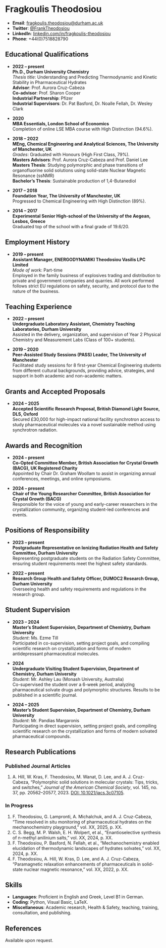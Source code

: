 # Fragkoulis Theodosiou
- **Email**: [fragkoulis.theodosiou@durham.ac.uk](mailto:fragkoulis.theodosiou@durham.ac.uk)
- **Twitter**: [@FrankTheodosiou](https://twitter.com/FrankTheodosiou)
- **LinkedIn**: [linkedin.com/in/fragkoulis-theodosiou](http://www.linkedin.com/in/fragkoulis-theodosiou)
- **Phone**: +44(0)7518828790

## Educational Qualifications
- **2022 – present**  
  **Ph.D., Durham University Chemistry**  
  *Thesis title*: Understanding and Predicting Thermodynamic and Kinetic Stability in Pharmaceutical Hydrates  
  **Advisor**: Prof. Aurora Cruz-Cabeza  
  **Co-advisor**: Prof. Sharon Cooper  
  **Industrial Partnership**: Pfizer  
  **Industrial Supervisors**: Dr. Pat Basford, Dr. Noalle Fellah, Dr. Wesley Clark  

- **2020**  
  **MBA Essentials, London School of Economics**  
  Completion of online LSE MBA course with High Distinction (94.6%).

- **2018 – 2022**  
  **MEng, Chemical Engineering and Analytical Sciences, The University of Manchester, UK**  
  *Grades*: Graduated with Honours (High First Class, 79%).  
  **Masters Advisors**: Prof. Aurora Cruz-Cabeza and Prof. Daniel Lee  
  **Masters Thesis**: Studying polymorphic and phase transitions of organofluorine solid solutions using solid-state Nuclear Magnetic Resonance (ssNMR)  
  **Bachelor’s Thesis**: Sustainable production of 1,4-Butanediol  

- **2017 – 2018**  
  **Foundation Year, The University of Manchester, UK**  
  Progressed to Chemical Engineering with High Distinction (89%).

- **2014 – 2017**  
  **Experimental Senior High-school of the University of the Aegean, Lesbos, Greece**  
  Graduated top of the school with a final grade of 19.6/20.

## Employment History
- **2019 – present**  
  **Assistant Manager, ENERGODYNAMIKI Theodosiou Vasilis LPC Limited**  
  *Mode of work*: Part-time  
  Employed in the family business of explosives trading and distribution to private and government companies and quarries. All work performed follows strict EU regulations on safety, security, and protocol due to the nature of the business.

## Teaching Experience
- **2022 – present**  
  **Undergraduate Laboratory Assistant, Chemistry Teaching Laboratories, Durham University**  
  Assisted in the delivery, organization, and supervision of Year 2 Physical Chemistry and Measurement Labs (Class of 100+ students).

- **2019 – 2020**  
  **Peer-Assisted Study Sessions (PASS) Leader, The University of Manchester**  
  Facilitated study sessions for 8 first-year Chemical Engineering students from different cultural backgrounds, providing advice, strategies, and support in both academic and non-academic matters.

## Grants and Accepted Proposals
- **2024 – 2025**  
  **Accepted Scientific Research Proposal, British Diamond Light Source, DLS, Oxford**  
  Secured £30,000 for high-impact national facility synchrotron access to study pharmaceutical molecules via a novel sustainable method using synchrotron radiation.

## Awards and Recognition
- **2024 – present**  
  **Co-Opted Committee Member, British Association for Crystal Growth (BACG), UK Registered Charity**  
  Appointed by Chair Dr. Graham Woollam to assist in organizing annual conferences, meetings, and online symposiums.

- **2024 – present**  
  **Chair of the Young Researcher Committee, British Association for Crystal Growth (BACG)**  
  Responsible for the voice of young and early-career researchers in the crystallization community, organizing student-led conferences and events.

## Positions of Responsibility
- **2023 – present**  
  **Postgraduate Representative on Ionizing Radiation Health and Safety Committee, Durham University**  
  Representing postgraduate students on the Radiation Safety Committee, ensuring student requirements meet the highest safety standards.

- **2022 – present**  
  **Research Group Health and Safety Officer, DUMOC2 Research Group, Durham University**  
  Overseeing health and safety requirements and regulations in the research group.

## Student Supervision
- **2023 – 2024**  
  **Master’s Student Supervision, Department of Chemistry, Durham University**  
  *Student*: Ms. Ezme Till  
  Participated in co-supervision, setting project goals, and compiling scientific research on crystallization and forms of modern antidepressant pharmaceutical molecules.

- **2024**  
  **Undergraduate Visiting Student Supervision, Department of Chemistry, Durham University**  
  *Student*: Mr. Ashley Lau (Monash University, Australia)  
  Co-supervised the student over a 6-week period, analyzing pharmaceutical solvate drugs and polymorphic structures. Results to be published in a scientific journal.

- **2024 – 2025**  
  **Master’s Student Supervision, Department of Chemistry, Durham University**  
  *Student*: Mr. Pandias Margaronis  
  Participating in direct supervision, setting project goals, and compiling scientific research on the crystallization and forms of modern solvated pharmaceutical compounds.

## Research Publications
### Published Journal Articles
1. A. Hill, W. Kras, F. Theodosiou, M. Wanat, D. Lee, and A. J. Cruz-Cabeza, “Polymorphic solid solutions in molecular crystals: Tips, tricks, and switches,” *Journal of the American Chemical Society*, vol. 145, no. 37, pp. 20562–20577, 2023. [DOI: 10.1021/jacs.3c07105](https://doi.org/10.1021/jacs.3c07105).

### In Progress
1. F. Theodosiou, G. Lampronti, A. Michalchuk, and A. J. Cruz-Cabeza, “Time resolved in situ monitoring of pharmaceutical hydrates on the mechanochemistry playground,” vol. XX, 2025, p. XX.
2. C. S. Begg, M. P. Walsh, E. H. Wolpert, et al., “Enantioselective synthesis of n-methyl anilinium salts,” vol. XX, 2024, p. XX.
3. F. Theodosiou, P. Basford, N. Fellah, et al., “Mechanochemistry enabled elucidation of thermodynamic landscapes of hydrates solvates,” vol. XX, 2024, p. XX.
4. F. Theodosiou, A. Hill, W. Kras, D. Lee, and A. J. Cruz-Cabeza, “Paramagnetic relaxation enhancements of pharmaceuticals in solid-state nuclear magnetic resonance,” vol. XX, 2022, p. XX.

## Skills
- **Languages**: Proficient in English and Greek, Level B1 in German.
- **Coding**: Python, Visual Basic, LaTeX.
- **Miscellaneous**: Academic research, Health & Safety, teaching, training, consultation, and publishing.

## References
Available upon request.
